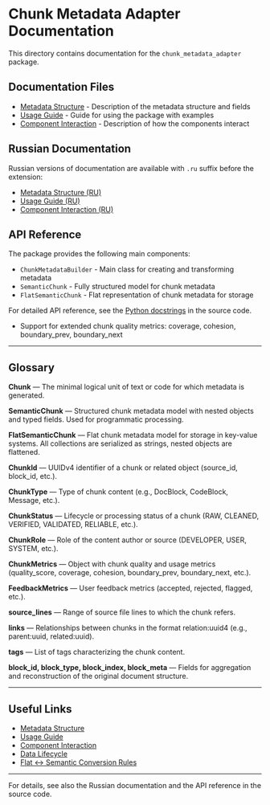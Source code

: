 # Chunk Metadata Adapter Documentation

This directory contains documentation for the `chunk_metadata_adapter` package.

## Documentation Files

- [Metadata Structure](Metadata.md) - Description of the metadata structure and fields
- [Usage Guide](Usage.md) - Guide for using the package with examples
- [Component Interaction](Component_Interaction.md) - Description of how the components interact

## Russian Documentation

Russian versions of documentation are available with `.ru` suffix before the extension:
- [Metadata Structure (RU)](Metadata.ru.md)
- [Usage Guide (RU)](Usage.ru.md)
- [Component Interaction (RU)](Component_Interaction.ru.md)

## API Reference

The package provides the following main components:

- `ChunkMetadataBuilder` - Main class for creating and transforming metadata
- `SemanticChunk` - Fully structured model for chunk metadata
- `FlatSemanticChunk` - Flat representation of chunk metadata for storage

For detailed API reference, see the [Python docstrings](../chunk_metadata_adapter/) in the source code.

- Support for extended chunk quality metrics: coverage, cohesion, boundary_prev, boundary_next 

---

## Glossary

**Chunk** — The minimal logical unit of text or code for which metadata is generated.

**SemanticChunk** — Structured chunk metadata model with nested objects and typed fields. Used for programmatic processing.

**FlatSemanticChunk** — Flat chunk metadata model for storage in key-value systems. All collections are serialized as strings, nested objects are flattened.

**ChunkId** — UUIDv4 identifier of a chunk or related object (source_id, block_id, etc.).

**ChunkType** — Type of chunk content (e.g., DocBlock, CodeBlock, Message, etc.).

**ChunkStatus** — Lifecycle or processing status of a chunk (RAW, CLEANED, VERIFIED, VALIDATED, RELIABLE, etc.).

**ChunkRole** — Role of the content author or source (DEVELOPER, USER, SYSTEM, etc.).

**ChunkMetrics** — Object with chunk quality and usage metrics (quality_score, coverage, cohesion, boundary_prev, boundary_next, etc.).

**FeedbackMetrics** — User feedback metrics (accepted, rejected, flagged, etc.).

**source_lines** — Range of source file lines to which the chunk refers.

**links** — Relationships between chunks in the format relation:uuid4 (e.g., parent:uuid, related:uuid).

**tags** — List of tags characterizing the chunk content.

**block_id, block_type, block_index, block_meta** — Fields for aggregation and reconstruction of the original document structure.

---

## Useful Links

- [Metadata Structure](Metadata.md)
- [Usage Guide](Usage.md)
- [Component Interaction](Component_Interaction.md)
- [Data Lifecycle](data_lifecycle.en.md)
- [Flat <-> Semantic Conversion Rules](flat_semantic_conversion.md)

---

For details, see also the Russian documentation and the API reference in the source code. 
